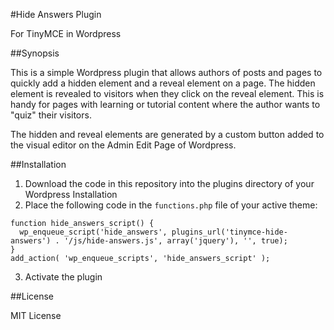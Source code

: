 #Hide Answers Plugin

For TinyMCE in Wordpress

##Synopsis

This is a simple Wordpress plugin that allows authors of posts and pages to
quickly add a hidden element and a reveal element on a page.  The hidden
element is revealed to visitors when they click on the reveal element.  This is
handy for pages with learning or tutorial content where the author wants to
"quiz" their visitors.

The hidden and reveal elements are generated by a custom button added to the
visual editor on the Admin Edit Page of Wordpress.

##Installation

1) Download the code in this repository into the plugins directory of your
Wordpress Installation
2) Place the following code in the `functions.php` file of your active theme:

```
function hide_answers_script() {
  wp_enqueue_script('hide_answers', plugins_url('tinymce-hide-answers') . '/js/hide-answers.js', array('jquery'), '', true);
}
add_action( 'wp_enqueue_scripts', 'hide_answers_script' );
```

3) Activate the plugin

##License

MIT License
